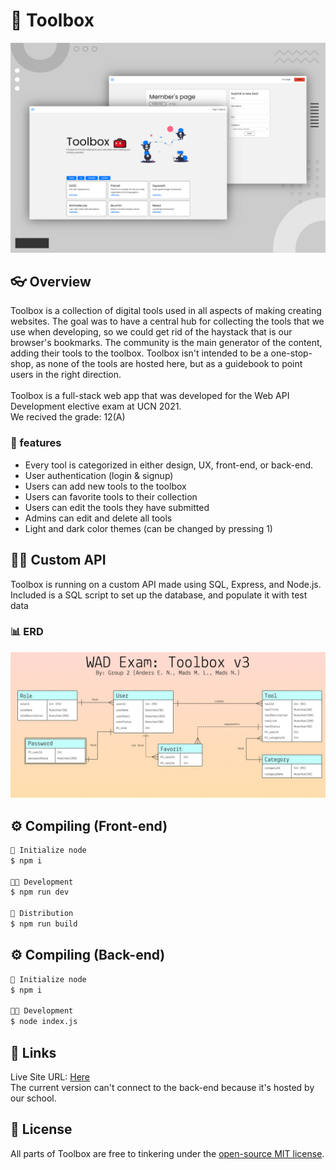 # 🧰 Toolbox

![mockup of Toolbox](case_pictures_toolbox.jpg)

## 👓 Overview

Toolbox is a collection of digital tools used in all aspects of making creating websites. The goal was to have a central hub for collecting the tools that we use when developing, so we could get rid of the haystack that is our browser's bookmarks. The community is the main generator of the content, adding their tools to the toolbox. Toolbox isn't intended to be a one-stop-shop, as none of the tools are hosted here, but as a guidebook to point users in the right direction. 
<br /><br />Toolbox is a full-stack web app that was developed for the Web API Development elective exam at UCN 2021.
<br />We recived the grade: 12(A)

### 🔧 features
- Every tool is categorized in either design, UX, front-end, or back-end.
- User authentication (login & signup)
- Users can add new tools to the toolbox
- Users can favorite tools to their collection
- Users can edit the tools they have submitted
- Admins can edit and delete all tools 
- Light and dark color themes (can be changed by pressing 1)


## 👨‍💻 Custom API

Toolbox is running on a custom API made using SQL, Express, and Node.js.
<br /> Included is a SQL script to set up the database, and populate it with test data 

### 📊 ERD

![ERD of Toolbox database](ERD_v3.jpg)

## ⚙️ Compiling (Front-end)

```bash
🚀 Initialize node 
$ npm i

👨‍💻 Development
$ npm run dev

📯 Distribution
$ npm run build 
```

## ⚙️ Compiling (Back-end)

```bash
🚀 Initialize node 
$ npm i

👨‍💻 Development
$ node index.js
```

## 🚀 Links 

Live Site URL: [Here](https://toolbox-alpha.vercel.app/)
<br />The current version can't connect to the back-end because it's hosted by our school.

## 🎫 License

All parts of Toolbox are free to tinkering under the [open-source MIT license](https://github.com/MLousdal/toolbox/blob/main/LICENSE).
